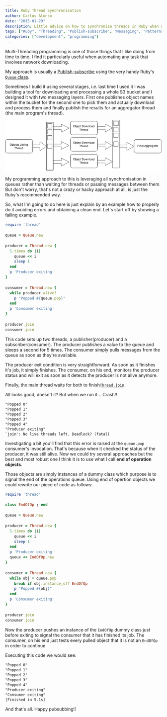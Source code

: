 ```yaml
---
title: Ruby Thread Synchronisation
author: Carlos Alonso
date: "2015-01-29"
description: Little advice on how to synchronize threads in Ruby when using the Publish-subscribe messaging pattern by using end of operation objects.
tags: ["Ruby", "Threading", "Publish-subscribe", "Messaging", "Patterns", "Synchronisation"]
categories: ["development", "programming"]
---
```


Multi-Threading programming is one of those things that I like doing from time
to time. I find it particularly useful when automating any task that involves
network downloading.

My approach is usually a [Publish-subscribe](http://en.wikipedia.org/wiki/Publish%E2%80%93subscribe_pattern) using the very handy Ruby's
[`Queue` class](http://ruby-doc.org/stdlib-2.0/libdoc/thread/rdoc/Queue.html).

Sometimes I build it using several stages, i.e. last time I used it I was building
a tool for downloading and processing a whole S3 bucket and I designed it with
two messaging layers. First one publishes object names within the bucket
for the second one to pick them and actually download and process them and finally
publish the results for an aggregator thread (the main program's thread).

![2 Stages Pub Sub Diagram](/media/2_stages_pub_sub_diagram.png)

My programming approach to this is leveraging all synchronisation in queues rather
than waiting for threads or passing messages between them.
But don't worry, that's not a crazy or hacky approach at all, is just the Ruby's
recommended way.

So, what I'm going to do here is just explain by an example how to properly do
it avoiding errors and obtaining a clean end. Let's start off by showing a
failing example.

```ruby
require 'thread'

queue = Queue.new

producer = Thread.new {
  5.times do |i|
    queue << i
    sleep 1
  end
  p 'Producer exiting'
}

consumer = Thread.new {
  while producer.alive?
    p "Popped #{queue.pop}"
  end
  p 'Consumer exiting'
}

producer.join
consumer.join
```

This code sets up two threads, a publisher(producer) and a subscriber(consumer).
The producer publishes a value to the queue and sleeps a second for 5 times.
The consumer simply pulls messages from the queue as soon as they're available.

The producer exit condition is very straightforward. As soon as it finishes it's
job, it simply finishes. The consumer, on his end, monitors the producer status
and will exit as soon as it detects the producer is not alive anymore.

Finally, the main thread waits for both to finish[`Thread.join`](http://www.ruby-doc.org/core-2.2.0/Thread.html#method-i-join).

All looks good, doesn't it? But when we run it... Crash!!
```
"Popped 0"
"Popped 1"
"Popped 2"
"Popped 3"
"Popped 4"
"Producer exiting"
`join': No live threads left. Deadlock? (fatal)
```

Investigating a bit you'll find that this error is raised at the `queue.pop` consumer's
invocation. That's because when it checked the status of the producer, it was still alive.
Now we could try several approaches but the best and most robust one I think it is to use
what I call **end of operation objects**.

Those objects are simply instances of a dummy class which purpose is to signal the end
of the operations queue. Using end of opertion objects we could rewrite our piece
of code as follows:

```ruby
require 'thread'

class EndOfOp ; end

queue = Queue.new

producer = Thread.new {
  5.times do |i|
    queue << i
    sleep 1
  end
  p 'Producer exiting'
  queue << EndOfOp.new
}

consumer = Thread.new {
  while obj = queue.pop
    break if obj.instance_of? EndOfOp
    p "Popped #{obj}"
  end
  p 'Consumer exiting'
}

producer.join
consumer.join
```

Now the producer pushes an instance of the `EndOfOp` dummy class just before exiting
to signal the consumer that it has finished its job. The consumer, on his end just
tests every pulled object that it is not an `EndOfOp` in order to continue.

Executing this code we would see:
```
"Popped 0"
"Popped 1"
"Popped 2"
"Popped 3"
"Popped 4"
"Producer exiting"
"Consumer exiting"
[Finished in 5.1s]
```

And that's all. Happy pubsubbing!!
